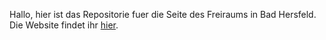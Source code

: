 Hallo, hier ist das Repositorie fuer die Seite des Freiraums in Bad Hersfeld. 
Die Website findet ihr <a href="fernandadam.github.io"> hier</a>.
